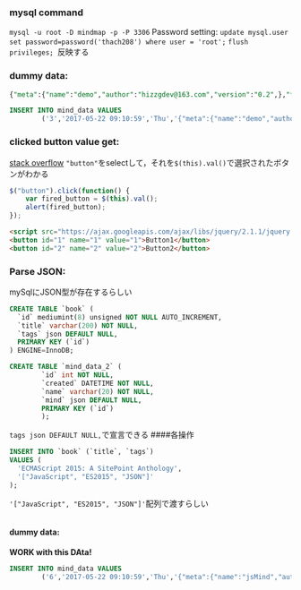 ### mysql command
`mysql -u root -D mindmap -p -P 3306`
Password setting:
`update mysql.user set password=password('thach208') where user = 'root';`
`flush privileges; `反映する

### dummy data:
```sql
{"meta":{"name":"demo","author":"hizzgdev@163.com","version":"0.2",},"format":"node_array","data":[{"id":"root", "isroot":true, "topic":"jsMind"},{"id":"sub1", "parentid":"root", "topic":"sub1","background-color":"#0000ff"},{"id":"sub11", "parentid":"sub1", "topic":"sub11"},{"id":"sub12", "parentid":"sub1", "topic":"sub12"},{"id":"sub13", "parentid":"sub1", "topic":"sub13"},{"id":"sub2", "parentid":"root","topic":"sub2"},{"id":"sub21", "parentid":"sub2", "topic":"sub21"},{"id":"sub22", "parentid":"sub2","topic":"sub22","foreground-color":"#33ff33"},{"id":"sub3", "parentid":"root", "topic":"sub3"},]}

INSERT INTO mind_data VALUES
        ('3','2017-05-22 09:10:59','Thu','{"meta":{"name":"demo","author":"hizzgdev@163.com","version":"0.2",},"format":"node_array","data":[{"id":"root", "isroot":true, "topic":"jsMind"},{"id":"sub1", "parentid":"root", "topic":"sub1","background-color":"#0000ff"},{"id":"sub11", "parentid":"sub1", "topic":"sub11"},{"id":"sub12", "parentid":"sub1", "topic":"sub12"},{"id":"sub13", "parentid":"sub1", "topic":"sub13"},{"id":"sub2", "parentid":"root","topic":"sub2"},{"id":"sub21", "parentid":"sub2", "topic":"sub21"},{"id":"sub22", "parentid":"sub2","topic":"sub22","foreground-color":"#33ff33"},{"id":"sub3", "parentid":"root", "topic":"sub3"},]}');
```

### clicked button value get:
[stack overflow](https://stackoverflow.com/questions/32842967/get-value-of-the-clicked-button)
`"button"`をselectして，それを`$(this).val()`で選択されたボタンがわかる

```javascript
$("button").click(function() {
    var fired_button = $(this).val();
    alert(fired_button);
});
```

```html
<script src="https://ajax.googleapis.com/ajax/libs/jquery/2.1.1/jquery.min.js"></script>
<button id="1" name="1" value="1">Button1</button>
<button id="2" name="2" value="2">Button2</button>
```

### Parse JSON:
mySqlにJSON型が存在するらしい
```sql
CREATE TABLE `book` (
  `id` mediumint(8) unsigned NOT NULL AUTO_INCREMENT,
  `title` varchar(200) NOT NULL,
  `tags` json DEFAULT NULL,
  PRIMARY KEY (`id`)
) ENGINE=InnoDB;
```

```sql
CREATE TABLE `mind_data_2` (
        `id` int NOT NULL,
        `created` DATETIME NOT NULL,
        `name` varchar(20) NOT NULL,
        `mind` json DEFAULT NULL,
        PRIMARY KEY (`id`)
        );
```

`tags json DEFAULT NULL,`で宣言できる
####各操作
```sql
INSERT INTO `book` (`title`, `tags`)
VALUES (
  'ECMAScript 2015: A SitePoint Anthology',
  '["JavaScript", "ES2015", "JSON"]'
);
```
`'["JavaScript", "ES2015", "JSON"]'`配列で渡すらしい

```sql

```

#### dummy data:

__WORK with this DAta!__
```sql
INSERT INTO mind_data VALUES
        ('6','2017-05-22 09:10:59','Thu','{"meta":{"name":"jsMind","author":"hizzgdev@163.com","version":"0.4.3"},"format":"node_tree","data":{"id":"root","topic":"jsMind Example","expanded":true,"children":[{"id":"c35e1105f7783973","topic":"* Node_c35e1 *","expanded":true,"direction":"right"},{"id":"c35e119e85247e78","topic":"* Node_c35e1 *","expanded":true,"direction":"right"},{"id":"c35e11c2e3522909","topic":"* Node_c35e1 *","expanded":true,"direction":"left"},{"id":"c35e11e8d0765efb","topic":"* Node_c35e1 *","expanded":true,"direction":"left"}]}}');
```

